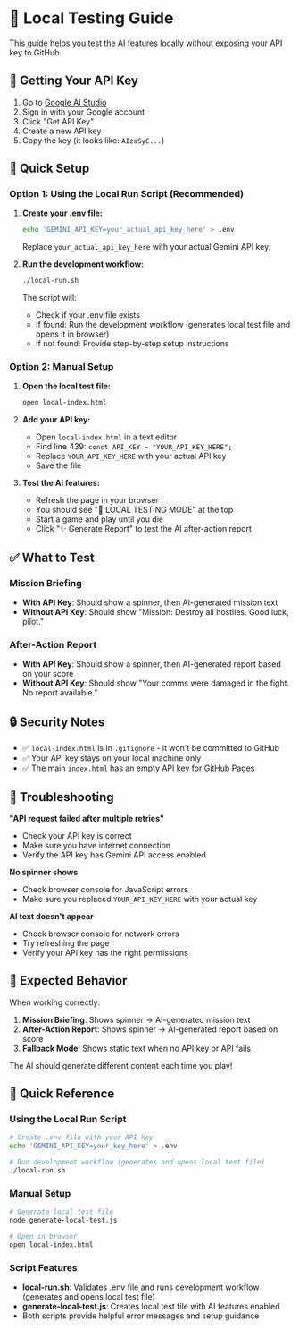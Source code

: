 # 🧪 Local Testing Guide

This guide helps you test the AI features locally without exposing your API key to GitHub.

## 🔑 Getting Your API Key

1. Go to [Google AI Studio](https://aistudio.google.com/)
2. Sign in with your Google account
3. Click "Get API Key" 
4. Create a new API key
5. Copy the key (it looks like: `AIzaSyC...`)

## 🚀 Quick Setup

### Option 1: Using the Local Run Script (Recommended)

1. **Create your .env file:**
   ```bash
   echo 'GEMINI_API_KEY=your_actual_api_key_here' > .env
   ```
   Replace `your_actual_api_key_here` with your actual Gemini API key.

2. **Run the development workflow:**
   ```bash
   ./local-run.sh
   ```
   
   The script will:
   - Check if your .env file exists
   - If found: Run the development workflow (generates local test file and opens it in browser)
   - If not found: Provide step-by-step setup instructions

### Option 2: Manual Setup

1. **Open the local test file:**
   ```bash
   open local-index.html
   ```

2. **Add your API key:**
   - Open `local-index.html` in a text editor
   - Find line 439: `const API_KEY = "YOUR_API_KEY_HERE";`
   - Replace `YOUR_API_KEY_HERE` with your actual API key
   - Save the file

3. **Test the AI features:**
   - Refresh the page in your browser
   - You should see "🧪 LOCAL TESTING MODE" at the top
   - Start a game and play until you die
   - Click "✨ Generate Report" to test the AI after-action report

## ✅ What to Test

### Mission Briefing
- **With API Key**: Should show a spinner, then AI-generated mission text
- **Without API Key**: Should show "Mission: Destroy all hostiles. Good luck, pilot."

### After-Action Report  
- **With API Key**: Should show a spinner, then AI-generated report based on your score
- **Without API Key**: Should show "Your comms were damaged in the fight. No report available."

## 🔒 Security Notes

- ✅ `local-index.html` is in `.gitignore` - it won't be committed to GitHub
- ✅ Your API key stays on your local machine only
- ✅ The main `index.html` has an empty API key for GitHub Pages

## 🐛 Troubleshooting

**"API request failed after multiple retries"**
- Check your API key is correct
- Make sure you have internet connection
- Verify the API key has Gemini API access enabled

**No spinner shows**
- Check browser console for JavaScript errors
- Make sure you replaced `YOUR_API_KEY_HERE` with your actual key

**AI text doesn't appear**
- Check browser console for network errors
- Try refreshing the page
- Verify your API key has the right permissions

## 🎯 Expected Behavior

When working correctly:
1. **Mission Briefing**: Shows spinner → AI-generated mission text
2. **After-Action Report**: Shows spinner → AI-generated report based on score
3. **Fallback Mode**: Shows static text when no API key or API fails

The AI should generate different content each time you play!

## 🚀 Quick Reference

### Using the Local Run Script
```bash
# Create .env file with your API key
echo 'GEMINI_API_KEY=your_key_here' > .env

# Run development workflow (generates and opens local test file)
./local-run.sh
```

### Manual Setup
```bash
# Generate local test file
node generate-local-test.js

# Open in browser
open local-index.html
```

### Script Features
- **local-run.sh**: Validates .env file and runs development workflow (generates and opens local test file)
- **generate-local-test.js**: Creates local test file with AI features enabled
- Both scripts provide helpful error messages and setup guidance
